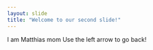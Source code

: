 ```yaml
---
layout: slide
title: "Welcome to our second slide!"
---
```

I am Matthias mom
Use the left arrow to go back!
